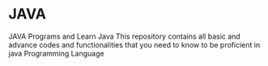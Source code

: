 # JAVA
JAVA Programs and Learn Java
This repository contains all basic and advance codes and functionalities that you need to know to be proficient in java Programming Language
